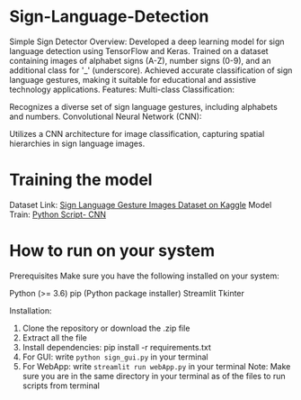 # Sign-Language-Detection
Simple Sign Detector
Overview:
Developed a deep learning model for sign language detection using TensorFlow and Keras.
Trained on a dataset containing images of alphabet signs (A-Z), number signs (0-9), and an additional class for '_' (underscore).
Achieved accurate classification of sign language gestures, making it suitable for educational and assistive technology applications.
Features:
Multi-class Classification:


Recognizes a diverse set of sign language gestures, including alphabets and numbers.
Convolutional Neural Network (CNN):


Utilizes a CNN architecture for image classification, capturing spatial hierarchies in sign language images.

# Training the model
Dataset Link: [Sign Language Gesture Images Dataset on Kaggle](https://www.kaggle.com/datasets/ahmedkhanak1995/sign-language-gesture-images-dataset)
Model Train: [Python Script- CNN](https://github.com/alok-sharma-github/Sign-Language-Detection/blob/main/sign.ipynb)

# How to run on your system
Prerequisites
Make sure you have the following installed on your system:


Python (>= 3.6)
pip (Python package installer)
Streamlit
Tkinter


Installation:
1. Clone the repository or download the .zip file
2. Extract all the file
3. Install dependencies: pip install -r requirements.txt
4. For GUI: write `python sign_gui.py` in your terminal
5. For WebApp: write `streamlit run webApp.py` in your terminal
 Note: Make sure you are in the same directory in your terminal as of the files to run scripts from terminal
